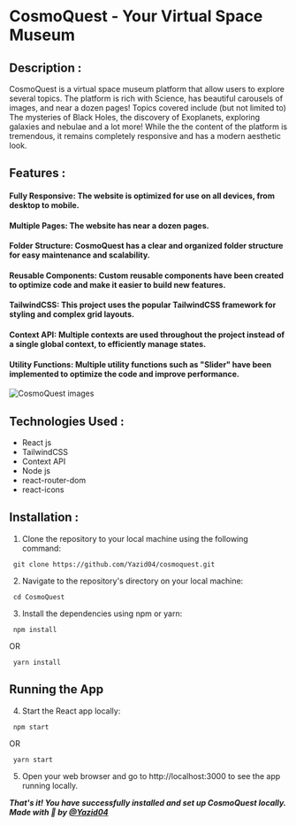 # CosmoQuest - Your Virtual Space Museum 

## Description : 
CosmoQuest is a virtual space museum platform that allow users to explore several topics. The platform is rich with Science, has beautiful carousels of images, and near a dozen pages! Topics covered include (but not limited to) The mysteries of Black Holes, the discovery of Exoplanets, exploring galaxies and nebulae and a lot more! While the the content of the platform is tremendous, it remains completely responsive and has a modern aesthetic look.    
   
   
   
  ## Features : 
  #### Fully Responsive: The website is optimized for use on all devices, from desktop to mobile.
  ####  Multiple Pages: The website has near a dozen pages.   
  ####  Folder Structure: CosmoQuest has a clear and organized folder structure for easy maintenance and scalability.  
  ####  Reusable Components: Custom reusable components have been created to optimize code and make it easier to build new features.  
  #### TailwindCSS: This project uses the popular TailwindCSS framework for styling and complex grid layouts.  
  ####  Context API: Multiple contexts are used throughout the project instead of a single global context, to efficiently manage states.  
  ####  Utility Functions: Multiple utility functions such as "Slider" have been implemented to optimize the code and improve performance.  
   
   
  
   ![CosmoQuest images](file:///C:/Users/YAZID/Pictures/Screenshots/cosmoquest1.png)
   
   
   
  ## Technologies Used :
  * React js
  * TailwindCSS
  * Context API
  * Node js
  * react-router-dom
  * react-icons


  ## Installation :
  1. Clone the repository to your local machine using the following command:  
  ```  
   git clone https://github.com/Yazid04/cosmoquest.git
  ```  
  2. Navigate to the repository's directory on your local machine:
  ```  
   cd CosmoQuest    
  ```  
  3. Install the dependencies using npm or yarn:   
  ```  
   npm install  
  ```  
   OR  
   ```  
    yarn install  
   ```    
  ## Running the App
  4. Start the React app locally:
  ```
   npm start
  ```
   OR
  ```
   yarn start
  ```
  5. Open your web browser and go to http://localhost:3000 to see the app running locally.

  ***That's it! You have successfully installed and set up CosmoQuest locally.***  
  ***Made with 💛 by [@Yazid04](https://github.com/Yazid04/cosmoquest.git)***
